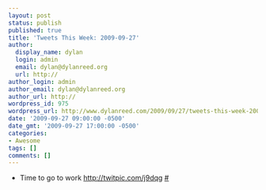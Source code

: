 ```yaml
---
layout: post
status: publish
published: true
title: 'Tweets This Week: 2009-09-27'
author:
  display_name: dylan
  login: admin
  email: dylan@dylanreed.org
  url: http://
author_login: admin
author_email: dylan@dylanreed.org
author_url: http://
wordpress_id: 975
wordpress_url: http://www.dylanreed.com/2009/09/27/tweets-this-week-2009-09-27/
date: '2009-09-27 09:00:00 -0500'
date_gmt: '2009-09-27 17:00:00 -0500'
categories:
- Awesome
tags: []
comments: []
---
```

<ul class="aktt_tweet_digest">
<li>Time to go to work <a href="http://twitpic.com/j9dqg" rel="nofollow">http://twitpic.com/j9dqg</a> <a href="http://twitter.com/awesomeguy/statuses/4402284309" class="aktt_tweet_time">#</a></li><br />
</ul></p>
